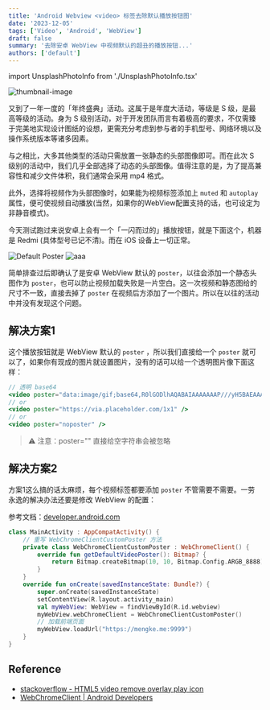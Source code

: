 ```yaml
---
title: 'Android Webview <video> 标签去除默认播放按钮图'
date: '2023-12-05'
tags: ['Video', 'Android', 'WebView']
draft: false
summary: '去除安卓 WebView 中视频默认的超丑的播放按钮...'
authors: ['default']
---
```

import UnsplashPhotoInfo from './UnsplashPhotoInfo.tsx'

![thumbnail-image](/static/images/blog/202312/Remove_Android_WebView_video_poster/oleksandr-kurchev-W6N7YZ3aVoo-unsplash.jpg)

<UnsplashPhotoInfo photoURL="https://unsplash.com/photos/a-view-of-the-ocean-from-a-rocky-beach-W6N7YZ3aVoo" author="Oleksandr Kurchev" />


又到了一年一度的「年终盛典」活动。这属于是年度大活动，等级是 S 级，是最高等级的活动。身为 S 级别活动，对于开发团队而言有着极高的要求，不仅需臻于完美地实现设计图纸的设想，更需充分考虑到参与者的手机型号、网络环境以及操作系统版本等诸多因素。

与之相比，大多其他类型的活动只需放置一张静态的头部图像即可。而在此次 S 级别的活动中，我们几乎全部选择了动态的头部图像。值得注意的是，为了提高兼容性和减少文件体积，我们通常会采用 mp4 格式。

此外，选择将视频作为头部图像时，如果能为视频标签添加上 `muted` 和 `autoplay` 属性，便可使视频自动播放(当然，如果你的WebView配置支持的话，也可设定为非静音模式)。

今天测试跑过来说安卓上会有一个「一闪而过的」播放按钮，就是下面这个，机器是 Redmi (具体型号已记不清)。而在 iOS 设备上一切正常。

![Default Poster](/static/images/blog/202312/Remove_Android_WebView_video_poster/default_poster.png)
![aaa](/static/images/blog/202312/Remove_Android_WebView_video_poster/default_poster.png)

简单排查过后即确认了是安卓 WebView 默认的 `poster`，以往会添加一个静态头图作为 `poster`，也可以防止视频加载失败是一片空白。这一次视频和静态图给的尺寸不一致，直接去掉了 `poster` 在视频后方添加了一个图片。所以在以往的活动中并没有发现这个问题。

## 解决方案1

这个播放按钮就是 WebView 默认的 `poster` ，所以我们直接给一个 `poster` 就可以了，如果你有现成的图片就设置图片，没有的话可以给一个透明图片像下面这样：

```jsx
// 透明 base64
<video poster="data:image/gif;base64,R0lGODlhAQABAIAAAAAAAP///yH5BAEAAAAALAAAAAABAAEAAAIBRAA7" />
// or
<video poster="https://via.placeholder.com/1x1" />
// or
<video poster="noposter" />
```

> ⚠️ 注意：poster="" 直接给空字符串会被忽略


## 解决方案2

方案1这么搞的话太麻烦，每个视频标签都要添加 `poster` 不管需要不需要。一劳永逸的解决办法还要是修改 WebView 的配置：

参考文档：[developer.android.com](https://developer.android.com/reference/android/webkit/WebChromeClient#getDefaultVideoPoster())

```kotlin
class MainActivity : AppCompatActivity() {
    // 重写 WebChromeClientCustomPoster 方法
    private class WebChromeClientCustomPoster : WebChromeClient() {
        override fun getDefaultVideoPoster(): Bitmap? {
            return Bitmap.createBitmap(10, 10, Bitmap.Config.ARGB_8888)
        }
    }
    override fun onCreate(savedInstanceState: Bundle?) {
        super.onCreate(savedInstanceState)
        setContentView(R.layout.activity_main)
        val myWebView: WebView = findViewById(R.id.webview)
        myWebView.webChromeClient = WebChromeClientCustomPoster()
        // 加载前端页面
        myWebView.loadUrl("https://mengke.me:9999")
    }
}
```

## **Reference**

- [stackoverflow - HTML5 video remove overlay play icon](https://stackoverflow.com/questions/18271991/html5-video-remove-overlay-play-icon)
- [WebChromeClient  |  Android Developers](https://developer.android.com/reference/android/webkit/WebChromeClient#getDefaultVideoPoster())